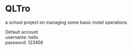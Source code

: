 # QLTro

a school project on managing some basic motel operations

Default account  
username: hello  
password: 123456
